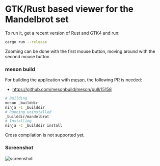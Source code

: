 # GTK/Rust based viewer for the Mandelbrot set

To run it, get a recent version of Rust and GTK4 and run:

```bash
cargo run --release
```

Zooming can be done with the first mouse button, moving around with the second
mouse button.

### meson build

For building the application with [meson](https://mesonbuild.com/), the
following PR is needed:

  * https://github.com/mesonbuild/meson/pull/15158

```bash
# Building
meson _builddir
ninja -C _builddir
# Running uninstalled
_builddir/mandelbrot
# Installing
ninja -C _builddir install
```

Cross compilation is not supported yet.

### Screenshot

![screenshot](https://raw.githubusercontent.com/sdroege/mandelbrot/master/screenshot.jpg)
